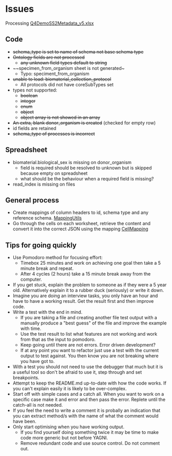 # Issues
Processing [Q4DemoSS2Metadata_v5.xlsx](https://github.com/HumanCellAtlas/metadata-schema/blob/master/examples/spreadsheets/v5/filled/SmartSeq2/Q4DemoSS2Metadata_v5.xlsx?raw=true)

## Code
* ~~schema_type is set to name of schema not base schema type~~
* ~~Ontology fields are not processed~~
  * ~~any unknown field types default to string~~ 
* ~~specimen_from_organism sheet is not generated~
    * Typo: speciment_from_organism
* ~~unable to load: biomaterial_collection_protocol~~
    * All protocols did not have coreSubTypes set
* types not supported:
  * ~~boolean~~
  * ~~integer~~
  * ~~enum~~
  * ~~object~~
  * ~~object array is not showed in an array~~
* ~~An extra, blank donor_organism is created~~ (checked for empty row)
* id fields are retained
* ~~schema_type of processes is incorrect~~

## Spreadsheet
* biomaterial.biological_sex is missing on donor_organism
  * field is required should be resolved to unknown but is skipped because empty on spreadsheet
  * what should be the behaviour when a required field is missing?
* read_index is missing on files

## General process
* Create mappings of column headers to id, schema type and any reference schema. [MappingUtils](../../main/java/uk/ac/ebi/hca/importer/util/MappingUtil.java)
* Go through the cells on each worksheet, retrieve the content and convert it into the correct JSON using the mapping [CellMapping](../../main/java/uk/ac/ebi/hca/importer/excel/CellMapping.java)

## Tips for going quickly
* Use Pomodoro method for focusing effort:
  * Timebox 25 minutes and work on achieving one goal then take a 5 minute break and repeat.
  * After 4 cycles (2 hours) take a 15 minute break away from the computer.
* If you get stuck, explain the problem to someone as if they were a 5 year old. Alternatively explain it to a rubber duck (seriously) or write it down.
* Imagine you are doing an interview tasks, you only have an hour and have to have a working result. Get the result first and then improve code.
* Write a test with the end in mind. 
  * If you are taking a file and creating another file test output with a manually produce a "best guess" of the file and improve the example with time. 
  * Use the test result to list what features are not working and work from that as the input to pomodoro.
  * Keep going until there are not errors. Error driven development?
  * If at any point you want to refactor just use a test with the current output to test against. You then know you are not breaking where you have got to.
* With a test you should not need to use the debugger that much but it is a useful tool so don't be afraid to use it, step through and set breakpoints.
* Attempt to keep the README.md up-to-date with how the code works. If you can't explain easily it is likely to be over-complex.
* Start off with simple cases and a catch all. When you want to work on a specific case make it and error and then pass the error. Replete until the catch-all is not needed.
* If you feel the need to write a comment it is probally an indication that you can extract method/s with the name of what the comment would have been.
* Only start optimising when you have working output.
    * If you find yourself doing something twice it may be time to make code more generic but not before YAGNI.
    * Remove redundant code and use source control. Do not comment out.


